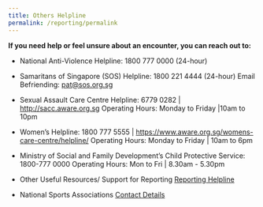 ```yaml
---
title: Others Helpline
permalink: /reporting/permalink
---
```

**If you need help or feel unsure about an encounter, you can reach out to:**

* National Anti-Violence Helpline: 1800 777 0000 (24-hour) 

* Samaritans of Singapore (SOS) Helpline: 1800 221 4444 (24-hour) Email Befriending: pat@sos.org.sg

* Sexual Assault Care Centre Helpline: 6779 0282 | http://sacc.aware.org.sg Operating Hours: Monday to Friday |10am to 10pm

* Women’s Helpline: 1800 777 5555 | https://www.aware.org.sg/womens-care-centre/helpline/
Operating Hours: Monday to Friday | 10am to 6pm

* Ministry of Social and Family Development’s Child Protective Service: 1800-777 0000 Operating Hours: Mon to Fri | 8.30am - 5.30pm

* Other Useful Resources/ Support for Reporting [Reporting Helpline](/files/Other%20Useful%20Resources%20for%20Reporting-updated%20Mar%202021.pdf)

* National Sports Associations [Contact Details](https://www.myactivesg.com/Sports/Find-a-National-Sports-Association)